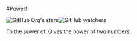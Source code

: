 #Power!

![GitHub Org's stars](https://img.shields.io/github/stars/ghosthunter15?style=plastic)![GitHub watchers](https://img.shields.io/github/watchers/ghosthunter15/Power?style=plastic)

To the power of.
Gives the power of two numbers.
